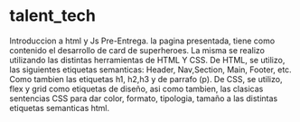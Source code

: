 # talent_tech

Introduccion a html y Js
Pre-Entrega.
la pagina presentada, tiene como contenido el desarrollo de card de superheroes. La misma se realizo utilizando las distintas herramientas de HTML Y CSS.
De HTML, se utilizo, las siguientes etiquetas semanticas: Header, Nav,Section, Main, Footer, etc. Como tambien las etiquetas h1, h2,h3 y de parrafo (p).
De CSS, se utilizo, flex y grid como etiquetas de diseño, asi como tambien, las clasicas sentencias CSS para dar color, formato, tipologia, tamaño a las distintas etiquetas semanticas html.
